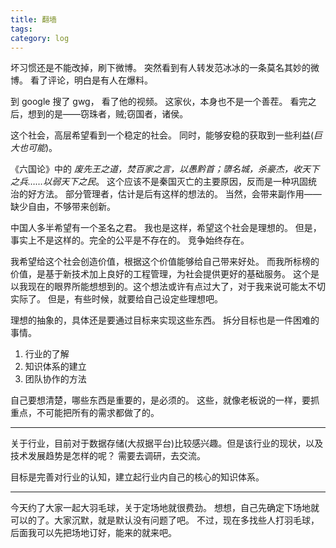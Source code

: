 ```yaml
---
title: 翻墙
tags: 
category: log
---
```



坏习惯还是不能改掉，刷下微博。
突然看到有人转发范冰冰的一条莫名其妙的微博。
看了评论，明白是有人在爆料。

到 google 搜了 gwg， 看了他的视频。
这家伙，本身也不是一个善茬。
看完之后，想到的是——窃珠者，贼;窃国者，诸侯。

这个社会，高层希望看到一个稳定的社会。
同时，能够安稳的获取到一些利益(*巨大也可能*)。

《六国论》中的 *废先王之道，焚百家之言，以愚黔首；隳名城，杀豪杰，收天下之兵……以弱天下之民*。
这个应该不是秦国灭亡的主要原因，反而是一种巩固统治的好方法。
部分管理者，估计是后有这样的想法的。
当然，会带来副作用——缺少自由，不够带来创新。

中国人多半希望有一个圣名之君。
我也是这样，希望这个社会是理想的。
但是，事实上不是这样的。完全的公平是不存在的。
竞争始终存在。

我希望给这个社会创造价值，根据这个价值能够给自己带来好处。
而我所标榜的价值，是基于新技术加上良好的工程管理，为社会提供更好的基础服务。
这个是以我现在的眼界所能想想到的。这个想法或许有点过大了，对于我来说可能太不切实际了。
但是，有些时候，就要给自己设定些理想吧。

理想的抽象的，具体还是要通过目标来实现这些东西。
拆分目标也是一件困难的事情。

1. 行业的了解
2. 知识体系的建立
3. 团队协作的方法


自己要想清楚，哪些东西是重要的，是必须的。
这些，就像老板说的一样，要抓重点，不可能把所有的需求都做了的。

---

关于行业，目前对于数据存储(大叔据平台)比较感兴趣。但是该行业的现状，以及技术发展趋势是怎样的呢？
需要去调研，去交流。

目标是完善对行业的认知，建立起行业内自己的核心的知识体系。


---

今天约了大家一起大羽毛球，关于定场地就很费劲。
想想，自己先确定下场地就可以的了。大家沉默，就是默认没有问题了吧。
不过，现在多找些人打羽毛球，后面我可以先把场地订好，能来的就来吧。



